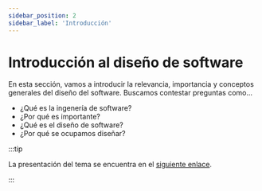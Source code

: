 ```yaml
---
sidebar_position: 2
sidebar_label: 'Introducción'
---
```


# Introducción al diseño de software

En esta sección, vamos a introducir la relevancia, importancia y conceptos generales del diseño del software. Buscamos contestar preguntas como...

- ¿Qué es la ingenería de software?
- ¿Por qué es importante?
- ¿Qué es el diseño de software?
- ¿Por qué se ocupamos diseñar?

:::tip

La presentación del tema se encuentra en el [siguiente enlace](intro.pdf).

:::